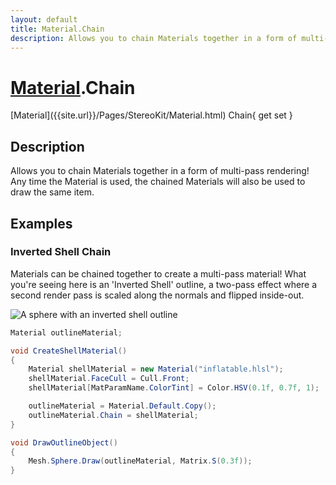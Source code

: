 ```yaml
---
layout: default
title: Material.Chain
description: Allows you to chain Materials together in a form of multi-pass rendering! Any time the Material is used, the chained Materials will also be used to draw the same item.
---
```

# [Material]({{site.url}}/Pages/StereoKit/Material.html).Chain

<div class='signature' markdown='1'>
[Material]({{site.url}}/Pages/StereoKit/Material.html) Chain{ get set }
</div>

## Description
Allows you to chain Materials together in a form of
multi-pass rendering! Any time the Material is used, the chained
Materials will also be used to draw the same item.


## Examples

### Inverted Shell Chain
Materials can be chained together to create a multi-pass material! What
you're seeing here is an 'Inverted Shell' outline, a two-pass effect
where a second render pass is scaled along the normals and flipped
inside-out.

![A sphere with an inverted shell outline]({{site.screen_url}}/InvertedShell.jpg)
```csharp
Material outlineMaterial;

void CreateShellMaterial()
{
	Material shellMaterial = new Material("inflatable.hlsl");
	shellMaterial.FaceCull = Cull.Front;
	shellMaterial[MatParamName.ColorTint] = Color.HSV(0.1f, 0.7f, 1);

	outlineMaterial = Material.Default.Copy();
	outlineMaterial.Chain = shellMaterial;
}

void DrawOutlineObject()
{
	Mesh.Sphere.Draw(outlineMaterial, Matrix.S(0.3f));
}
```

